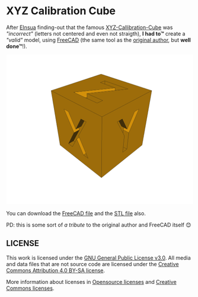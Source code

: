 # XYZ Calibration Cube
After [EInsua](https://github.com/einsua) finding-out that the famous [XYZ-Callibration-Cube](https://www.thingiverse.com/thing:1278865) was *"incorrect"* (letters not centered and even not straigth), **I had to™** create a *"valid"* model, using [FreeCAD](https://FreeCADweb.org) (the same tool as the [original author](https://www.idig3dprinting.co.uk/news/how-to-guides/create-a-3d-printer-calibration-cube-in-freecad/), but **well done™**!).


![XYZ Calibration Cube](XYZ-Cube.png)

You can download the [FreeCAD file](XYZ-Cube.FCStd) and the [STL file](XYZ-Cube.stl) also.

PD: this is some sort of *a tribute* to the original author and FreeCAD itself 😊

## LICENSE

This work is licensed under the [GNU General Public License v3.0](../LICENSE-GPLV30). All media and data files that are not source code are licensed under the [Creative Commons Attribution 4.0 BY-SA license](../LICENSE-CCBYSA40).

More information about licenses in [Opensource licenses](https://opensource.org/licenses/) and [Creative Commons licenses](https://creativecommons.org/licenses/).
